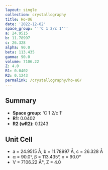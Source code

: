 ```yaml
---
layout: single
collection: crystallography
title: Ho-U6
date: '2022-12-02'
space_group: '''C 1 2/c 1'''
a: 24.9515
b: 11.78997
c: 26.328
alpha: 90.0
beta: 113.435
gamma: 90.0
volume: 7106.22
Z: 4.0
R1: 0.0402
R2: 0.1243
permalink: /crystallography/ho-u6/
---
```


## Summary

- **Space group:** 'C 1 2/c 1'
- **R1:** 0.0402
- **R2 (wR2):** 0.1243

## Unit Cell
- a = 24.9515 Å, b = 11.78997 Å, c = 26.328 Å
- α = 90.0°, β = 113.435°, γ = 90.0°
- V = 7106.22 Å³, Z = 4.0
